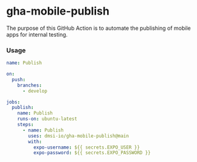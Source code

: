 # gha-mobile-publish

The purpose of this GitHub Action is to automate the publishing of mobile apps for
internal testing.

### Usage

```yaml
name: Publish

on:
  push:
    branches:
      - develop

jobs:
  publish:
    name: Publish
    runs-on: ubuntu-latest
    steps:
      - name: Publish
        uses: dmsi-io/gha-mobile-publish@main
        with:
          expo-username: ${{ secrets.EXPO_USER }}
          expo-password: ${{ secrets.EXPO_PASSWORD }}
```

